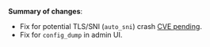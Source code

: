 **Summary of changes**:

* Fix for potential TLS/SNI (`auto_sni`) crash [CVE pending](https://github.com/envoyproxy/envoy/security/advisories/GHSA-3mh5-6q8v-25wj).
* Fix for `config_dump` in admin UI.
